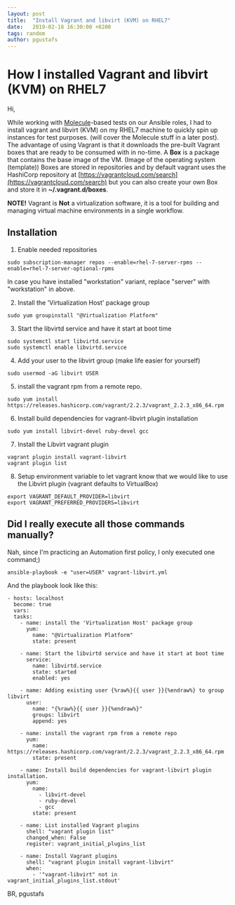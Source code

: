 ```yaml
---
layout: post
title:  "Install Vagrant and libvirt (KVM) on RHEL7"
date:   2019-02-18 16:30:00 +0200
tags: random
author: pgustafs
---
```



# How I installed Vagrant and libvirt (KVM) on RHEL7

Hi,

While working with [Molecule](https://github.com/ansible/molecule)-based tests on our Ansible roles, I had to install vagrant
and libvirt (KVM) on my RHEL7 machine to quickly spin up instances for test purposes. 
(will cover the Molecule stuff in a later post). The advantage of using Vagrant is that it
downloads the pre-built Vagrant boxes that are ready to be consumed with in no-time.
A **Box** is a package that contains the base image of the VM. (Image of the operating system (template))
Boxes are stored in repositories and by default vagrant uses the HashiCorp repository at [https://vagrantcloud.com/search](https://vagrantcloud.com/search)
but you can also create your own Box and store it in **~/.vagrant.d/boxes**.


**NOTE!** Vagrant is **Not** a virtualization software, it is a tool for building and managing
virtual machine environments in a single workflow.

## Installation
1. Enable needed repositories
```
sudo subscription-manager repos --enable=rhel-7-server-rpms --enable=rhel-7-server-optional-rpms
```
In case you have installed "workstation" variant, replace "server" with "workstation" in above.

2. Install the 'Virtualization Host' package group
```
sudo yum groupinstall "@Virtualization Platform"
```
3. Start the libvirtd service and have it start at boot time
```
sudo systemctl start libvirtd.service
sudo systemctl enable libvirtd.service
```
4. Add your user to the libvirt group (make life easier for yourself) 
```
sudo usermod -aG libvirt USER
```
5. install the vagrant rpm from a remote repo.
```
sudo yum install https://releases.hashicorp.com/vagrant/2.2.3/vagrant_2.2.3_x86_64.rpm
```
6. Install build dependencies for vagrant-libvirt plugin installation
```
sudo yum install libvirt-devel ruby-devel gcc
```
7. Install the Libvirt vagrant plugin
```
vagrant plugin install vagrant-libvirt
vagrant plugin list
```
8. Setup environment variable to let vagrant know that we would like to use the Libvirt plugin (vagrant defaults to VirtualBox)
```
export VAGRANT_DEFAULT_PROVIDER=libvirt
export VAGRANT_PREFERRED_PROVIDERS=libvirt
```


## Did I really execute all those commands manually?

Nah, since I'm practicing an Automation first policy, I only executed one command;)
```
ansible-playbook -e "user=USER" vagrant-libvirt.yml
```
And the playbook look like this:
```
- hosts: localhost
  become: true
  vars:
  tasks:
    - name: install the 'Virtualization Host' package group
      yum:
        name: "@Virtualization Platform"
        state: present

    - name: Start the libvirtd service and have it start at boot time
      service:
        name: libvirtd.service
        state: started
        enabled: yes

    - name: Adding existing user {%raw%}{{ user }}{%endraw%} to group libvirt
      user:
        name: "{%raw%}{{ user }}{%endraw%}"
        groups: libvirt
        append: yes

    - name: install the vagrant rpm from a remote repo
      yum:
        name: https://releases.hashicorp.com/vagrant/2.2.3/vagrant_2.2.3_x86_64.rpm
        state: present

    - name: Install build dependencies for vagrant-libvirt plugin installation.
      yum:
        name:
          - libvirt-devel
          - ruby-devel
          - gcc
        state: present

    - name: List installed Vagrant plugins
      shell: "vagrant plugin list"
      changed_when: False
      register: vagrant_initial_plugins_list

    - name: Install Vagrant plugins
      shell: "vagrant plugin install vagrant-libvirt"
      when:
        - '"vagrant-libvirt" not in vagrant_initial_plugins_list.stdout'
```

BR, pgustafs
